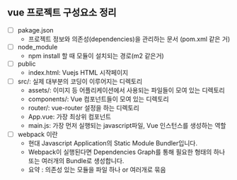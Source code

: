 ## vue 프로젝트 구성요소 정리
- [ ] pakage.json
  - 프로젝트 정보와 의존성(dependencies)을 관리하는 문서 (pom.xml 같은 거) 
- [ ] node_module
  - npm install 할 때 모듈이 설치되는 경로(m2 같은거)
- [ ] public
  - index.html: Vuejs HTML 시작페이지
- [ ] src/: 실제 대부분의 코딩이 이루어지는 디렉토리
  - assets/: 이미지 등 어플리케이션에서 사용되는 파일들이 모여 있는 디렉토리
  - components/: Vue 컴포넌트들이 모여 있는 디렉토리
  - router/: vue-router 설정을 하는 디렉토리
  - App.vue: 가장 최상위 컴포넌트
  - main.js: 가장 먼저 실행되는 javascript파일, Vue 인스턴스를 생성하는 역할
- [ ] webpack 이란
  - 현대 Javascript Application의 Static Module Bundler입니다.
  - Webpack이 실행된다면 Dependencies Graph를 통해 필요한 형태의 하나 또는 여러개의 Bundle로 생성합니다.
  - 요약 : 의존성 있는 모듈을 파일 하나 or 여러개로 묶음


